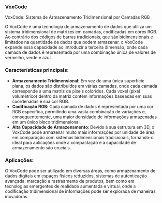 ### VoxCode
VoxCode: Sistema de Armazenamento Tridimensional por Camadas RGB

O VoxCode é uma tecnologia de armazenamento de dados que utiliza um sistema tridimensional de matrizes em camadas, codificadas em cores RGB. Ao contrário dos códigos de barras tradicionais, que são bidimensionais e limitados na quantidade de dados que podem armazenar, o VoxCode expande essa capacidade ao introduzir a terceira dimensão, onde cada camada de dados é representada por uma combinação única de valores de vermelho, verde e azul.

### Características principais:

- **Armazenamento Tridimensional**: Em vez de uma única superfície plana, os dados são distribuídos em várias camadas, onde cada camada corresponde a uma matriz de píxeis coloridos. Cada voxel (pixel volumétrico) dentro da matriz contém informações baseadas em suas coordenadas e sua cor RGB.
- **Codificação RGB**: Cada camada de dados é representada por uma cor RGB específica, permitindo uma vasta combinação de variações e, consequentemente, uma maior densidade de informações armazenadas em um único bloco tridimensional.
- **Alta Capacidade de Armazenamento**: Devido à sua estrutura em 3D, o VoxCode pode armazenar muito mais informações por unidade de área em comparação com sistemas bidimensionais tradicionais, tornando-o ideal para aplicações onde a compactação e a capacidade de armazenamento são cruciais.

### Aplicações:

O VoxCode pode ser utilizado em diversas áreas, como armazenamento de dados digitais em espaços físicos reduzidos, sistemas de autenticação avançada, marcação e rastreamento de produtos, bem como em tecnologias emergentes de realidade aumentada e virtual, onde a codificação tridimensional de informações pode ser explorada de maneiras inovadoras.
